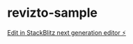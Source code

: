# revizto-sample

[Edit in StackBlitz next generation editor ⚡️](https://stackblitz.com/~/github.com/cupix-ian/revizto-sample)
